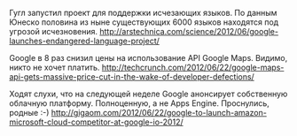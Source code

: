 Гугл запустил проект для поддержки исчезающих языков. По данным Юнеско половина из ныне существующих 6000 языков находятся под угрозой исчезновения.
http://arstechnica.com/science/2012/06/google-launches-endangered-language-project/

Google в 8 раз снизил цены на использование API Google Maps. Видимо, никто не хочет платить.
http://techcrunch.com/2012/06/22/google-maps-api-gets-massive-price-cut-in-the-wake-of-developer-defections/

Ходят слухи, что на следующей неделе Google анонсирует собственную облачную платформу. Полноценную, а не Apps Engine. Проснулись, родные :-)
http://gigaom.com/2012/06/22/google-to-launch-amazon-microsoft-cloud-competitor-at-google-io-2012/
